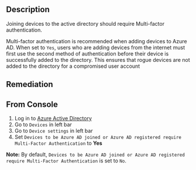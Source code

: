 ## Description

Joining devices to the active directory should require Multi-factor authentication.

Multi-factor authentication is recommended when adding devices to Azure AD. When set to `Yes`, users who are adding devices from the internet must first use the second method of authentication before their device is successfully added to the directory. This ensures that rogue devices are not added to the directory for a compromised user account

## Remediation

## From Console

1. Log in to [Azure Active Directory](https://portal.azure.com/#blade/Microsoft_AAD_IAM/ActiveDirectoryMenuBlade/Overview)
2. Go to `Devices` in left bar
3. Go to `Device settings` in left bar
4. Set `Devices to be Azure AD joined or Azure AD registered require Multi-Factor Authentication` to **Yes**

**Note:** By default, `Devices to be Azure AD joined or Azure AD registered require Multi-Factor Authentication` is set to `No`.
